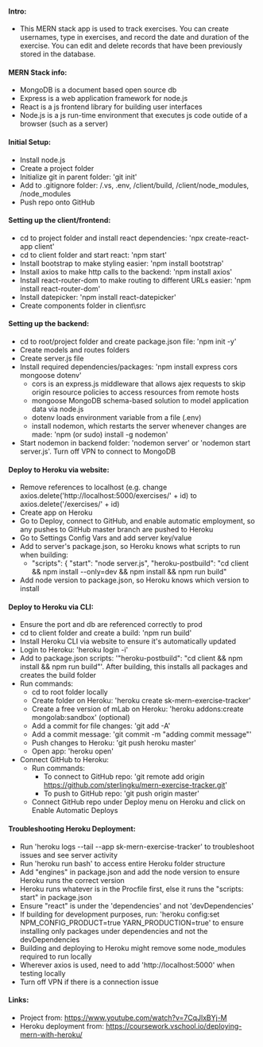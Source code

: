 #### Intro:
- This MERN stack app is used to track exercises.  You can create usernames, type in exercises, and record the date and duration of the exercise.  You can edit and delete records that have been previously stored in the database.

#### MERN Stack info:
- MongoDB is a document based open source db
- Express is a web application framework for node.js
- React is a js frontend library for building user interfaces
- Node.js is a js run-time environment that executes js code outide of a browser (such as a server)

#### Initial Setup:
- Install node.js
- Create a project folder
- Initialize git in parent folder: 'git init'
- Add to .gitignore folder: /.vs, .env, /client/build, /client/node_modules, /node_modules
- Push repo onto GitHub

#### Setting up the client/frontend:
- cd to project folder and install react dependencies: 'npx create-react-app client'
- cd to client folder and start react: 'npm start'
- Install bootstrap to make styling easier: 'npm install bootstrap'
- Install axios to make http calls to the backend: 'npm install axios'
- Install react-router-dom to make routing to different URLs easier: 'npm install react-router-dom'
- Install datepicker: 'npm install react-datepicker'
- Create components folder in client\src

#### Setting up the backend:
- cd to root/project folder and create package.json file: 'npm init -y'
- Create models and routes folders
- Create server.js file
- Install required dependencies/packages: 'npm install express cors mongoose dotenv'
	- cors is an express.js middleware that allows ajex requests to skip origin resource policies to access resources from remote hosts
	- mongoose MongoDB schema-based solution to model application data via node.js
	- dotenv loads environment variable from a file (.env)
	- install nodemon, which restarts the server whenever changes are made: 'npm (or sudo) install -g nodemon'
- Start nodemon in backend folder: 'nodemon server' or 'nodemon start server.js'.  Turn off VPN to connect to MongoDB

#### Deploy to Heroku via website:
- Remove references to localhost (e.g. change axios.delete('http://localhost:5000/exercises/' + id) to axios.delete('/exercises/' + id)
- Create app on Heroku
- Go to Deploy, connect to GitHub, and enable automatic employment, so any pushes to GitHub master branch are pushed to Heroku
- Go to Settings Config Vars and add server key/value
- Add to server's package.json, so Heroku knows what scripts to run when building:     
	- "scripts": {
		"start": "node server.js",
		"heroku-postbuild": "cd client && npm install --only=dev && npm install && npm run build" 
- Add node version to package.json, so Heroku knows which version to install

#### Deploy to Heroku via CLI:
- Ensure the port and db are referenced correctly to prod
- cd to client folder and create a build: 'npm run build'
- Install Heroku CLI via website to ensure it's automatically updated
- Login to Heroku: 'heroku login -i'
- Add to package.json scripts: '"heroku-postbuild": "cd client && npm install && npm run build"'.  After building, this installs all packages and creates the build folder
- Run commands:
	- cd to root folder locally
	- Create folder on Heroku: 'heroku create sk-mern-exercise-tracker'
	- Create a free version of mLab on Heroku: 'heroku addons:create mongolab:sandbox' (optional)
	- Add a commit for file changes: 'git add -A'
	- Add a commit message: 'git commit -m "adding commit message"'
	- Push changes to Heroku: 'git push heroku master'
	- Open app: 'heroku open'
- Connect GitHub to Heroku:
	- Run commands:
		- To connect to GitHub repo: 'git remote add origin https://github.com/sterlingku/mern-exercise-tracker.git'
		- To push to GitHub repo: 'git push origin master'
	- Connect GitHub repo under Deploy menu on Heroku and click on Enable Automatic Deploys

#### Troubleshooting Heroku Deployment:
- Run 'heroku logs --tail --app sk-mern-exercise-tracker' to troubleshoot issues and see server activity
- Run 'heroku run bash' to access entire Heroku folder structure
- Add "engines" in package.json and add the node version to ensure Heroku runs the correct version
- Heroku runs whatever is in the Procfile first, else it runs the "scripts: start" in package.json
- Ensure "react" is under the 'dependencies' and not 'devDependencies'
- If building for development purposes, run: 'heroku config:set NPM_CONFIG_PRODUCT=true YARN_PRODUCTION=true' to ensure installing only packages under dependencies and not the devDependencies
- Building and deploying to Heroku might remove some node_modules required to run locally
- Wherever axios is used, need to add 'http://localhost:5000' when testing locally
- Turn off VPN if there is a connection issue

#### Links:
- Project from: https://www.youtube.com/watch?v=7CqJlxBYj-M
- Heroku deployment from: https://coursework.vschool.io/deploying-mern-with-heroku/